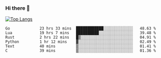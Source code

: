 ### Hi there 👋

<!--
**3Xpl0it3r/3Xpl0it3r** is a ✨ _special_ ✨ repository because its `README.md` (this file) appears on your GitHub profile.

Here are some ideas to get you started:

- 🔭 I’m currently working on ...
- 🌱 I’m currently learning ...
- 👯 I’m looking to collaborate on ...
- 🤔 I’m looking for help with ...
- 💬 Ask me about ...
- 📫 How to reach me: ...
- 😄 Pronouns: ...
- ⚡ Fun fact: ...
-->


[![Top Langs](https://github-readme-stats.vercel.app/api/top-langs/?username=3Xpl0it3r&layout=compact)](https://github.com/3Xpl0it3r/3Xpl0it3r)

<!--START_SECTION:waka-->

```text
Go             23 hrs 33 mins  ████████████░░░░░░░░░░░░░   48.63 %
Lua            19 hrs 7 mins   ██████████░░░░░░░░░░░░░░░   39.48 %
Rust           2 hrs 22 mins   █▒░░░░░░░░░░░░░░░░░░░░░░░   04.91 %
Python         1 hr 12 mins    ▓░░░░░░░░░░░░░░░░░░░░░░░░   02.49 %
Text           40 mins         ▒░░░░░░░░░░░░░░░░░░░░░░░░   01.41 %
C              39 mins         ▒░░░░░░░░░░░░░░░░░░░░░░░░   01.36 %
```

<!--END_SECTION:waka-->
